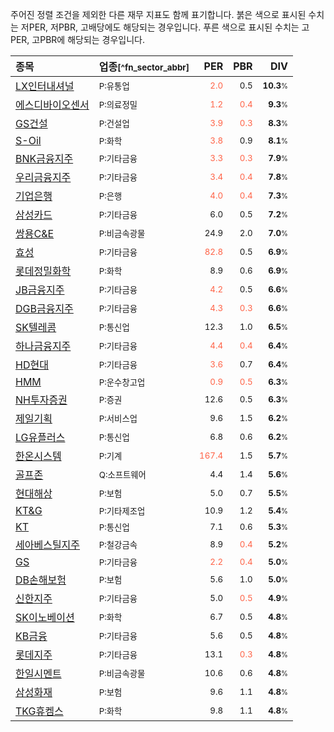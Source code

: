주어진 정렬 조건을 제외한 다른 재무 지표도 함께 표기합니다. 붉은 색으로 표시된 수치는 저PER, 저PBR, 고배당에도 해당되는 경우입니다. 푸른 색으로 표시된 수치는 고PER, 고PBR에 해당되는 경우입니다.

| **종목** | **업종**<small>[^fn_sector_abbr]</small> | **PER** | **PBR** | **DIV** |
| :--- | :--- | --: | --: | --: |
| [LX인터내셔널](/001120/) | <small>P:유통업</small> | <small><span style="color:tomato">2.0</span></small> | <small>0.5</small> | <small>**10.3**<small>%</small></small> |
| [에스디바이오센서](/137310/) | <small>P:의료정밀</small> | <small><span style="color:tomato">1.2</span></small> | <small><span style="color:tomato">0.4</span></small> | <small>**9.3**<small>%</small></small> |
| [GS건설](/006360/) | <small>P:건설업</small> | <small><span style="color:tomato">3.9</span></small> | <small><span style="color:tomato">0.3</span></small> | <small>**8.3**<small>%</small></small> |
| [S-Oil](/010950/) | <small>P:화학</small> | <small><span style="color:tomato">3.8</span></small> | <small>0.9</small> | <small>**8.1**<small>%</small></small> |
| [BNK금융지주](/138930/) | <small>P:기타금융</small> | <small><span style="color:tomato">3.3</span></small> | <small><span style="color:tomato">0.3</span></small> | <small>**7.9**<small>%</small></small> |
| [우리금융지주](/316140/) | <small>P:기타금융</small> | <small><span style="color:tomato">3.4</span></small> | <small><span style="color:tomato">0.4</span></small> | <small>**7.8**<small>%</small></small> |
| [기업은행](/024110/) | <small>P:은행</small> | <small><span style="color:tomato">4.0</span></small> | <small><span style="color:tomato">0.4</span></small> | <small>**7.3**<small>%</small></small> |
| [삼성카드](/029780/) | <small>P:기타금융</small> | <small>6.0</small> | <small>0.5</small> | <small>**7.2**<small>%</small></small> |
| [쌍용C&E](/003410/) | <small>P:비금속광물</small> | <small>24.9</small> | <small>2.0</small> | <small>**7.0**<small>%</small></small> |
| [효성](/004800/) | <small>P:기타금융</small> | <small><span style="color:tomato">82.8</span></small> | <small>0.5</small> | <small>**6.9**<small>%</small></small> |
| [롯데정밀화학](/004000/) | <small>P:화학</small> | <small>8.9</small> | <small>0.6</small> | <small>**6.9**<small>%</small></small> |
| [JB금융지주](/175330/) | <small>P:기타금융</small> | <small><span style="color:tomato">4.2</span></small> | <small>0.5</small> | <small>**6.6**<small>%</small></small> |
| [DGB금융지주](/139130/) | <small>P:기타금융</small> | <small><span style="color:tomato">4.3</span></small> | <small><span style="color:tomato">0.3</span></small> | <small>**6.6**<small>%</small></small> |
| [SK텔레콤](/017670/) | <small>P:통신업</small> | <small>12.3</small> | <small>1.0</small> | <small>**6.5**<small>%</small></small> |
| [하나금융지주](/086790/) | <small>P:기타금융</small> | <small><span style="color:tomato">4.4</span></small> | <small><span style="color:tomato">0.4</span></small> | <small>**6.4**<small>%</small></small> |
| [HD현대](/267250/) | <small>P:기타금융</small> | <small><span style="color:tomato">3.6</span></small> | <small>0.7</small> | <small>**6.4**<small>%</small></small> |
| [HMM](/011200/) | <small>P:운수창고업</small> | <small><span style="color:tomato">0.9</span></small> | <small><span style="color:tomato">0.5</span></small> | <small>**6.3**<small>%</small></small> |
| [NH투자증권](/005940/) | <small>P:증권</small> | <small>12.6</small> | <small>0.5</small> | <small>**6.3**<small>%</small></small> |
| [제일기획](/030000/) | <small>P:서비스업</small> | <small>9.6</small> | <small>1.5</small> | <small>**6.2**<small>%</small></small> |
| [LG유플러스](/032640/) | <small>P:통신업</small> | <small>6.8</small> | <small>0.6</small> | <small>**6.2**<small>%</small></small> |
| [한온시스템](/018880/) | <small>P:기계</small> | <small><span style="color:tomato">167.4</span></small> | <small>1.5</small> | <small>**5.7**<small>%</small></small> |
| [골프존](/215000/) | <small>Q:소프트웨어</small> | <small>4.4</small> | <small>1.4</small> | <small>**5.6**<small>%</small></small> |
| [현대해상](/001450/) | <small>P:보험</small> | <small>5.0</small> | <small>0.7</small> | <small>**5.5**<small>%</small></small> |
| [KT&G](/033780/) | <small>P:기타제조업</small> | <small>10.9</small> | <small>1.2</small> | <small>**5.4**<small>%</small></small> |
| [KT](/030200/) | <small>P:통신업</small> | <small>7.1</small> | <small>0.6</small> | <small>**5.3**<small>%</small></small> |
| [세아베스틸지주](/001430/) | <small>P:철강금속</small> | <small>8.9</small> | <small><span style="color:tomato">0.4</span></small> | <small>**5.2**<small>%</small></small> |
| [GS](/078930/) | <small>P:기타금융</small> | <small><span style="color:tomato">2.2</span></small> | <small><span style="color:tomato">0.4</span></small> | <small>**5.0**<small>%</small></small> |
| [DB손해보험](/005830/) | <small>P:보험</small> | <small>5.6</small> | <small>1.0</small> | <small>**5.0**<small>%</small></small> |
| [신한지주](/055550/) | <small>P:기타금융</small> | <small>5.0</small> | <small><span style="color:tomato">0.5</span></small> | <small>**4.9**<small>%</small></small> |
| [SK이노베이션](/096770/) | <small>P:화학</small> | <small>6.7</small> | <small>0.5</small> | <small>**4.8**<small>%</small></small> |
| [KB금융](/105560/) | <small>P:기타금융</small> | <small>5.6</small> | <small>0.5</small> | <small>**4.8**<small>%</small></small> |
| [롯데지주](/004990/) | <small>P:기타금융</small> | <small>13.1</small> | <small><span style="color:tomato">0.3</span></small> | <small>**4.8**<small>%</small></small> |
| [한일시멘트](/300720/) | <small>P:비금속광물</small> | <small>10.6</small> | <small>0.6</small> | <small>**4.8**<small>%</small></small> |
| [삼성화재](/000810/) | <small>P:보험</small> | <small>9.6</small> | <small>1.1</small> | <small>**4.8**<small>%</small></small> |
| [TKG휴켐스](/069260/) | <small>P:화학</small> | <small>9.8</small> | <small>1.1</small> | <small>**4.8**<small>%</small></small> |